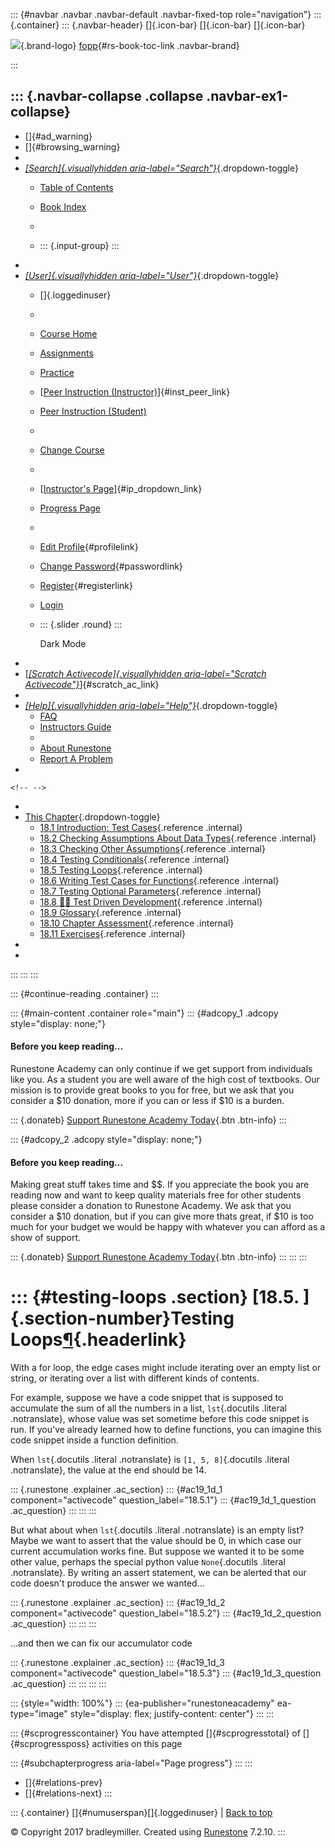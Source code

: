 ::: {#navbar .navbar .navbar-default .navbar-fixed-top role="navigation"}
::: {.container}
::: {.navbar-header}
[]{.icon-bar} []{.icon-bar} []{.icon-bar}

<div>

[![](../_static/img/RAIcon.png)](/runestone/default/user/login){.brand-logo}
[fopp](../index.html){#rs-book-toc-link .navbar-brand}

</div>
:::

::: {.navbar-collapse .collapse .navbar-ex1-collapse}
-   
-   []{#ad_warning}
-   []{#browsing_warning}
-   
-   [*[Search]{.visuallyhidden
    aria-label="Search"}*](#){.dropdown-toggle}
    -   [Table of Contents](../index.html)

    -   [Book Index](../genindex.html)

    -   

    -   ::: {.input-group}
        :::
-   
-   [*[User]{.visuallyhidden aria-label="User"}*](#){.dropdown-toggle}
    -   []{.loggedinuser}

    -   

    -   [Course Home](/ns/course/index)

    -   [Assignments](/assignment/student/chooseAssignment)

    -   [Practice](/runestone/assignments/practice)

    -   [[Peer Instruction
        (Instructor)](/runestone/peer/instructor.html)]{#inst_peer_link}

    -   [Peer Instruction (Student)](/runestone/peer/student.html)

    -   

    -   [Change Course](/runestone/default/courses)

    -   

    -   [[Instructor\'s
        Page](/runestone/admin/index)]{#ip_dropdown_link}

    -   [Progress Page](/runestone/dashboard/studentreport)

    -   

    -   [Edit Profile](/runestone/default/user/profile){#profilelink}

    -   [Change
        Password](/runestone/default/user/change_password){#passwordlink}

    -   [Register](/runestone/default/user/register){#registerlink}

    -   [Login](#)

    -   ::: {.slider .round}
        :::

        Dark Mode
-   
-   [[*[Scratch Activecode]{.visuallyhidden
    aria-label="Scratch Activecode"}*](javascript:runestoneComponents.popupScratchAC())]{#scratch_ac_link}
-   
-   [*[Help]{.visuallyhidden aria-label="Help"}*](#){.dropdown-toggle}
    -   [FAQ](http://runestoneinteractive.org/pages/faq.html)
    -   [Instructors Guide](https://guide.runestone.academy)
    -   
    -   [About Runestone](http://runestoneinteractive.org)
    -   [Report A
        Problem](/runestone/default/reportabug?course=fopp&page=TestingLoops)
-   

```{=html}
<!-- -->
```
-   
-   [This Chapter](../index.html){.dropdown-toggle}
    -   [18.1 Introduction: Test Cases](intro-TestCases.html){.reference
        .internal}
    -   [18.2 Checking Assumptions About Data
        Types](TestingTypes.html){.reference .internal}
    -   [18.3 Checking Other
        Assumptions](CheckingOtherAssumptions.html){.reference
        .internal}
    -   [18.4 Testing Conditionals](TestingConditionals.html){.reference
        .internal}
    -   [18.5 Testing Loops](TestingLoops.html){.reference .internal}
    -   [18.6 Writing Test Cases for
        Functions](Testingfunctions.html){.reference .internal}
    -   [18.7 Testing Optional
        Parameters](TestingOptionalParameters.html){.reference
        .internal}
    -   [18.8 👩‍💻 Test Driven
        Development](WPProgramDevelopment.html){.reference .internal}
    -   [18.9 Glossary](Glossary.html){.reference .internal}
    -   [18.10 Chapter Assessment](ChapterAssessment.html){.reference
        .internal}
    -   [18.11 Exercises](Exercises.html){.reference .internal}
-   
-   
:::
:::
:::

::: {#continue-reading .container}
:::

::: {#main-content .container role="main"}
::: {#adcopy_1 .adcopy style="display: none;"}
#### Before you keep reading\...

Runestone Academy can only continue if we get support from individuals
like you. As a student you are well aware of the high cost of textbooks.
Our mission is to provide great books to you for free, but we ask that
you consider a \$10 donation, more if you can or less if \$10 is a
burden.

::: {.donateb}
[Support Runestone Academy Today](/runestone/default/donate?ad=1){.btn
.btn-info}
:::

::: {#adcopy_2 .adcopy style="display: none;"}
#### Before you keep reading\...

Making great stuff takes time and \$\$. If you appreciate the book you
are reading now and want to keep quality materials free for other
students please consider a donation to Runestone Academy. We ask that
you consider a \$10 donation, but if you can give more thats great, if
\$10 is too much for your budget we would be happy with whatever you can
afford as a show of support.

::: {.donateb}
[Support Runestone Academy Today](/runestone/default/donate?ad=2){.btn
.btn-info}
:::
:::
:::

::: {#testing-loops .section}
[18.5. ]{.section-number}Testing Loops[¶](#testing-loops "Permalink to this heading"){.headerlink}
==================================================================================================

With a for loop, the edge cases might include iterating over an empty
list or string, or iterating over a list with different kinds of
contents.

For example, suppose we have a code snippet that is supposed to
accumulate the sum of all the numbers in a list, `lst`{.docutils
.literal .notranslate}, whose value was set sometime before this code
snippet is run. If you've already learned how to define functions, you
can imagine this code snippet inside a function definition.

When `lst`{.docutils .literal .notranslate} is `[1, 5, 8]`{.docutils
.literal .notranslate}, the value at the end should be 14.

::: {.runestone .explainer .ac_section}
::: {#ac19_1d_1 component="activecode" question_label="18.5.1"}
::: {#ac19_1d_1_question .ac_question}
:::
:::
:::

But what about when `lst`{.docutils .literal .notranslate} is an empty
list? Maybe we want to assert that the value should be 0, in which case
our current accumulation works fine. But suppose we wanted it to be some
other value, perhaps the special python value `None`{.docutils .literal
.notranslate}. By writing an assert statement, we can be alerted that
our code doesn't produce the answer we wanted...

::: {.runestone .explainer .ac_section}
::: {#ac19_1d_2 component="activecode" question_label="18.5.2"}
::: {#ac19_1d_2_question .ac_question}
:::
:::
:::

...and then we can fix our accumulator code

::: {.runestone .explainer .ac_section}
::: {#ac19_1d_3 component="activecode" question_label="18.5.3"}
::: {#ac19_1d_3_question .ac_question}
:::
:::
:::
:::

::: {style="width: 100%"}
::: {ea-publisher="runestoneacademy" ea-type="image" style="display: flex; justify-content: center"}
:::
:::

::: {#scprogresscontainer}
You have attempted []{#scprogresstotal} of []{#scprogressposs}
activities on this page

::: {#subchapterprogress aria-label="Page progress"}
:::
:::

-   [[](TestingConditionals.html)]{#relations-prev}
-   [[](Testingfunctions.html)]{#relations-next}
:::

::: {.container}
[]{#numuserspan}[]{.loggedinuser} \| [Back to top](#)

© Copyright 2017 bradleymiller. Created using
[Runestone](http://runestoneinteractive.org/) 7.2.10.
:::
